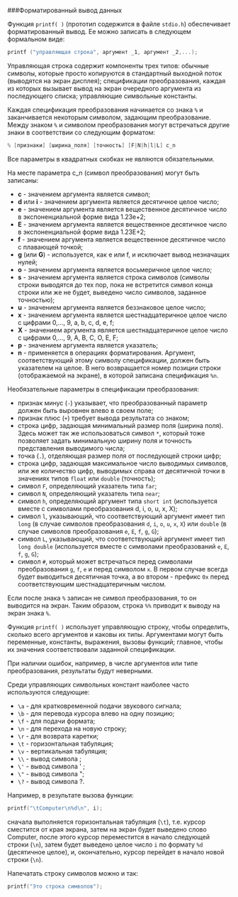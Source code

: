 ###Форматированный вывод данных

Функция `printf( )` (прототип содержится в файле `stdio.h`) обеспечивает форматированный вывод. Ее можно записать в следующем формальном виде:

```c
рrintf ("управляющая строка", аргумент _1, аргумент _2,...);
```

Управляющая строка содержит компоненты трех типов: обычные символы, которые просто копируются в стандартный выходной поток (выводятся на экран дисплея); спецификации преобразования, каждая из которых вызывает вывод на экран очередного аргумента из последующего списка; управляющие символьные константы.

Каждая спецификация преобразования начинается со знака `%` и заканчивается некоторым символом, задающим преобразование. Между знаком `%` и символом преобразования могут встречаться другие знаки в соответствии со следующим форматом:

```c
% [признаки] [ширина_поля] [точность] [F|N|h|l|L] c_n
```

Все параметры в квадратных скобках не являются обязательными.

На месте параметра c_n (символ преобразования) могут быть записаны:

*   **с** - значением аргумента является символ;
*   **d** или **i** - значением аргумента является десятичное целое число;
*   **е** - значением аргумента является вещественное десятичное число в экспоненциальной форме вида 1.23e+2;
*   **Е** - значением аргумента является вещественное десятичное число в экспоненциальной форме вида 1.23E+2;
*   **f** - значением аргумента является вещественное десятичное число с плавающей точкой;
*   **g** (или **G**) - используется, как е или f, и исключает вывод незначащих нулей;
*   **о** - значением аргумента является восьмеричное целое число;
*   **s** - значением аргумента является строка символов (символы строки выводятся до тех пор, пока не встретится символ конца строки или же не будет, выведено число символов, заданное точностью);
*   **u** - значением аргумента является беззнаковое целое число;
*   **х** - значением аргумента является шестнадцатеричное целое число с цифрами 0,..., 9, а, b, с, d, е, f;
*   **X** - значением аргумента является шестнадцатеричное целое число с цифрами 0,..., 9, А, В, С, О, Е, F;
*   **р** - значением аргумента является указатель;
*   **n** - применяется в операциях форматирования. Аргумент, соответствующий этому символу спецификации, должен быть указателем на целое. В него возвращается номер позиции строки (отображаемой на экране), в которой записана спецификация `%n`.

Необязательные параметры в спецификации преобразования:

*   признак минус (`-`) указывает, что преобразованный параметр должен быть выровнен влево в своем поле;
*   признак плюс (`+`) требует вывода результата со знаком;
*   строка цифр, задающая минимальный размер поля (ширина поля). Здесь может так же использоваться символ `*`, который тоже позволяет задать минимальную ширину поля и точность представления выводимого числа;
*   точка (`.`), отделяющая размер поля от последующей строки цифр;
*   строка цифр, задающая максимальное число выводимых символов, или же количество цифр, выводимых справа от десятичной точки в значениях типов `float` или `double` (точность);
*   символ `F`, определяющий указатель типа `far`;
*   символ `N`, определяющий указатель типа `near`;
*   символ `h`, определяющий аргумент типа `short int` (используется вместе с символами преобразования d, i, о, u, х, Х);
*   символ `l`, указывающий, что соответствующий аргумент имеет тип `long` (в случае символов преобразования `d`, `i`, `о`, `u`, `х`, `X`) или `double` (в случае символов преобразования `е`, `Е`, `f`, `g`, `G`);
*   символ `L`, указывающий, что соответствующий аргумент имеет тип `long double` (используется вместе с символами преобразований `е`, `Е`, `f`, `g`, `G`);
*   символ `#`, который может встречаться перед символами преобразования `g`, `f`, `е` и перед символом `х`. В первом случае всегда будет выводиться десятичная точка, а во втором - префикс `0x` перед соответствующим шестнадцатеричным числом.

Если после знака `%` записан не символ преобразования, то он выводится на экран. Таким образом, строка `%%` приводит к выводу на экран знака `%`.

Функция `printf( )` использует управляющую строку, чтобы определить, сколько всего аргументов и каковы их типы. Аргументами могут быть переменные, константы, выражения, вызовы функций; главное, чтобы их значения соответствовали заданной спецификации.

При наличии ошибок, например, в числе аргументов или типе преобразования, результаты будут неверными.

Среди управляющих символьных констант наиболее часто используются следующие:

*   `\а` - для кратковременной подачи звукового сигнала;
*   `\b` - для перевода курсора влево на одну позицию;
*   `\f` - для подачи формата;
*   `\n` - для перехода на новую строку;
*   `\r` - для возврата каретки;
*   `\t` - горизонтальная табуляция;
*   `\v` - вертикальная табуляция;
*   `\\` - вывод символа \;
*   `\'` - вывод символа ' ;
*   `\"` - вывод символа ";
*   `\?` - вывод символа ?.

Например, в результате вызова функции:

```c
printf("\tComputer\n%d\n", i);
```

сначала выполняется горизонтальная табуляция (`\t`), т.е. курсор сместится от края экрана, затем на экран будет выведено слово Computer, после этого курсор переместится в начало следующей строки (`\n`), затем будет выведено целое число `i` по формату `%d` (десятичное целое), и, окончательно, курсор перейдет в начало новой строки (`\n`).

Напечатать строку символов можно и так:

```c
printf("Это строка символов");
```